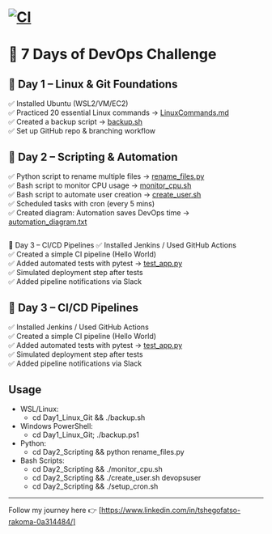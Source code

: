﻿# [![CI](https://github.com/TshegoR24/DevOps7Days/actions/workflows/ci.yml/badge.svg)](https://github.com/TshegoR24/DevOps7Days/actions/workflows/ci.yml) 
# 🚀 7 Days of DevOps Challenge

## 📅 Day 1 – Linux & Git Foundations
✅ Installed Ubuntu (WSL2/VM/EC2)  
✅ Practiced 20 essential Linux commands → [LinuxCommands.md](Day1_Linux_Git/LinuxCommands.md)  
✅ Created a backup script → [backup.sh](Day1_Linux_Git/backup.sh)  
✅ Set up GitHub repo & branching workflow  

## 📅 Day 2 – Scripting & Automation
✅ Python script to rename multiple files → [rename_files.py](Day2_Scripting/rename_files.py)  
✅ Bash script to monitor CPU usage → [monitor_cpu.sh](Day2_Scripting/monitor_cpu.sh)  
✅ Bash script to automate user creation → [create_user.sh](Day2_Scripting/create_user.sh)  
✅ Scheduled tasks with cron (every 5 mins)  
✅ Created diagram: Automation saves DevOps time → [automation_diagram.txt](Day2_Scripting/automation_diagram.txt)  


## 
📅
 Day 3 
–
 CI/CD Pipelines
✅
 Installed Jenkins / Used GitHub Actions  
✅
 Created a simple CI pipeline (Hello World)  
✅
 Added automated tests with pytest 
→
 [test_app.py](Day3_CICD/test_app.py)  
✅
 Simulated deployment step after tests  
✅
 Added pipeline notifications via Slack  

## 📅 Day 3 – CI/CD Pipelines
✅ Installed Jenkins / Used GitHub Actions  
✅ Created a simple CI pipeline (Hello World)  
✅ Added automated tests with pytest → [test_app.py](Day3_CICD/test_app.py)  
✅ Simulated deployment step after tests  
✅ Added pipeline notifications via Slack  
## Usage
- WSL/Linux:
  - cd Day1_Linux_Git && ./backup.sh
- Windows PowerShell:
  - cd Day1_Linux_Git; ./backup.ps1
- Python:
  - cd Day2_Scripting && python rename_files.py
- Bash Scripts:
  - cd Day2_Scripting && ./monitor_cpu.sh
  - cd Day2_Scripting && ./create_user.sh devopsuser
  - cd Day2_Scripting && ./setup_cron.sh

---
Follow my journey here 👉 [https://www.linkedin.com/in/tshegofatso-rakoma-0a314484/]
